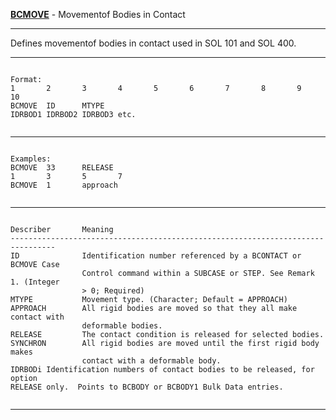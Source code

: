 __**[BCMOVE](https://help.hexagonmi.com/bundle/MSC_Nastran_2022.4/page/Nastran_Combined_Book/qrg/bulkab/TOC.BCMOVE.xhtml)**__   -                                    Movementof      Bodies  in      Contact 

--------------------------------------------------------------------------------
Defines             movementof               bodies in               contact used              in   SOL               101   and               SOL   400.  

--------------------------------------------------------------------------------
```text

Format:
1       2       3       4       5       6       7       8       9       10      
BCMOVE  ID      MTYPE   
IDRBOD1 IDRBOD2 IDRBOD3 etc.    


```

--------------------------------------------------------------------------------
```text

Examples:
BCMOVE  33      RELEASE 
1       3       5       7       
BCMOVE  1       approach


```

--------------------------------------------------------------------------------
```text

Describer       Meaning         
--------------------------------------------------------------------------------
ID              Identification number referenced by a BCONTACT or BCMOVE Case
                Control command within a SUBCASE or STEP. See Remark 1. (Integer
                > 0; Required)
MTYPE           Movement type. (Character; Default = APPROACH)
APPROACH        All rigid bodies are moved so that they all make contact with
                deformable bodies.
RELEASE         The contact condition is released for selected bodies.
SYNCHRON        All rigid bodies are moved until the first rigid body makes
                contact with a deformable body.
IDRBODi Identification numbers of contact bodies to be released, for option
RELEASE only.  Points to BCBODY or BCBODY1 Bulk Data entries.


```

--------------------------------------------------------------------------------
